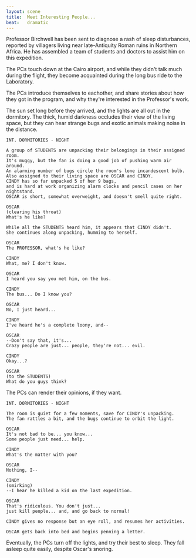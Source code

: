 ```yaml
---
layout: scene
title:  Meet Interesting People...
beat:   dramatic
---
```



Professor Birchwell has been sent to diagnose a rash of sleep disturbances,
reported by villagers living near late-Antiquity Roman ruins in Northern Africa.
He has assembled a team of students and doctors to assist him on this expedition.

The PCs touch down at the Cairo airport,
and while they didn't talk much during the flight,
they become acquainted during the long bus ride to the Laboratory.

The PCs introduce themselves to eachother,
and share stories about how they got in the program,
and why they're interested in the Professor's work.

The sun set long before they arrived, and the lights are all out in the dormitory.
The thick, humid darkness occludes their view of the living space,
but they can hear strange bugs and exotic animals making noise in the distance.

~~~
INT. DORMITORIES - NIGHT

A group of STUDENTS are unpacking their belongings in their assigned room.
It's muggy, but the fan is doing a good job of pushing warm air around.
An alarming number of bugs circle the room's lone incandescent bulb.
Also assigned to their living space are OSCAR and CINDY.
CINDY has so far unpacked 5 of her 9 bags,
and is hard at work organizing alarm clocks and pencil cases on her nightstand.
OSCAR is short, somewhat overweight, and doesn't smell quite right.

OSCAR
(clearing his throat)
What's he like?

While all the STUDENTS heard him, it appears that CINDY didn't.
She continues along unpacking, humming to herself.

OSCAR
The PROFESSOR, what's he like?

CINDY
What, me? I don't know.

OSCAR
I heard you say you met him, on the bus.

CINDY
The bus... Do I know you?

OSCAR
No, I just heard...

CINDY
I've heard he's a complete loony, and--

OSCAR
--Don't say that, it's...
Crazy people are just... people, they're not... evil.

CINDY
Okay...?

OSCAR
(to the STUDENTS)
What do you guys think?
~~~


The PCs can render their opinions, if they want.


~~~
INT. DORMITORIES - NIGHT

The room is quiet for a few moments, save for CINDY's unpacking.
The fan rattles a bit, and the bugs continue to orbit the light.

OSCAR
It's not bad to be... you know...
Some people just need... help.

CINDY
What's the matter with you?

OSCAR
Nothing, I--

CINDY
(smirking)
--I hear he killed a kid on the last expedition.

OSCAR
That's ridiculous. You don't just...
just kill people... and, and go back to normal!

CINDY gives no response but an eye roll, and resumes her activities.

OSCAR gets back into bed and begins penning a letter.
~~~

Eventually, the PCs turn off the lights, and try their best to sleep.
They fall asleep quite easily, despite Oscar's snoring.












